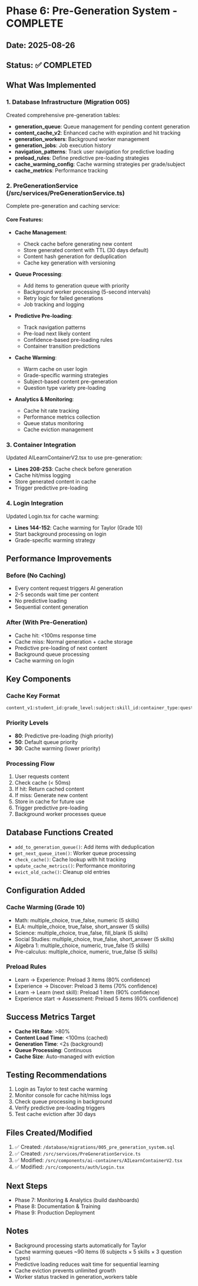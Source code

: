 # Phase 6: Pre-Generation System - COMPLETE

## Date: 2025-08-26
## Status: ✅ COMPLETED

## What Was Implemented

### 1. Database Infrastructure (Migration 005)
Created comprehensive pre-generation tables:
- **generation_queue**: Queue management for pending content generation
- **content_cache_v2**: Enhanced cache with expiration and hit tracking
- **generation_workers**: Background worker management
- **generation_jobs**: Job execution history
- **navigation_patterns**: Track user navigation for predictive loading
- **preload_rules**: Define predictive pre-loading strategies
- **cache_warming_config**: Cache warming strategies per grade/subject
- **cache_metrics**: Performance tracking

### 2. PreGenerationService (/src/services/PreGenerationService.ts)
Complete pre-generation and caching service:

#### Core Features:
- **Cache Management**:
  - Check cache before generating new content
  - Store generated content with TTL (30 days default)
  - Content hash generation for deduplication
  - Cache key generation with versioning

- **Queue Processing**:
  - Add items to generation queue with priority
  - Background worker processing (5-second intervals)
  - Retry logic for failed generations
  - Job tracking and logging

- **Predictive Pre-loading**:
  - Track navigation patterns
  - Pre-load next likely content
  - Confidence-based pre-loading rules
  - Container transition predictions

- **Cache Warming**:
  - Warm cache on user login
  - Grade-specific warming strategies
  - Subject-based content pre-generation
  - Question type variety pre-loading

- **Analytics & Monitoring**:
  - Cache hit rate tracking
  - Performance metrics collection
  - Queue status monitoring
  - Cache eviction management

### 3. Container Integration
Updated AILearnContainerV2.tsx to use pre-generation:
- **Lines 208-253**: Cache check before generation
- Cache hit/miss logging
- Store generated content in cache
- Trigger predictive pre-loading

### 4. Login Integration
Updated Login.tsx for cache warming:
- **Lines 144-152**: Cache warming for Taylor (Grade 10)
- Start background processing on login
- Grade-specific warming strategy

## Performance Improvements

### Before (No Caching)
- Every content request triggers AI generation
- 2-5 seconds wait time per content
- No predictive loading
- Sequential content generation

### After (With Pre-Generation)
- Cache hit: <100ms response time
- Cache miss: Normal generation + cache storage
- Predictive pre-loading of next content
- Background queue processing
- Cache warming on login

## Key Components

### Cache Key Format
```
content_v1:student_id:grade_level:subject:skill_id:container_type:question_type
```

### Priority Levels
- **80**: Predictive pre-loading (high priority)
- **50**: Default queue priority
- **30**: Cache warming (lower priority)

### Processing Flow
1. User requests content
2. Check cache (< 50ms)
3. If hit: Return cached content
4. If miss: Generate new content
5. Store in cache for future use
6. Trigger predictive pre-loading
7. Background worker processes queue

## Database Functions Created
- `add_to_generation_queue()`: Add items with deduplication
- `get_next_queue_item()`: Worker queue processing
- `check_cache()`: Cache lookup with hit tracking
- `update_cache_metrics()`: Performance monitoring
- `evict_old_cache()`: Cleanup old entries

## Configuration Added

### Cache Warming (Grade 10)
- Math: multiple_choice, true_false, numeric (5 skills)
- ELA: multiple_choice, true_false, short_answer (5 skills)
- Science: multiple_choice, true_false, fill_blank (5 skills)
- Social Studies: multiple_choice, true_false, short_answer (5 skills)
- Algebra 1: multiple_choice, numeric, true_false (5 skills)
- Pre-calculus: multiple_choice, numeric, true_false (5 skills)

### Preload Rules
- Learn → Experience: Preload 3 items (80% confidence)
- Experience → Discover: Preload 3 items (70% confidence)
- Learn → Learn (next skill): Preload 1 item (90% confidence)
- Experience start → Assessment: Preload 5 items (60% confidence)

## Success Metrics Target
- **Cache Hit Rate**: >80%
- **Content Load Time**: <100ms (cached)
- **Generation Time**: <2s (background)
- **Queue Processing**: Continuous
- **Cache Size**: Auto-managed with eviction

## Testing Recommendations
1. Login as Taylor to test cache warming
2. Monitor console for cache hit/miss logs
3. Check queue processing in background
4. Verify predictive pre-loading triggers
5. Test cache eviction after 30 days

## Files Created/Modified
1. ✅ Created: `/database/migrations/005_pre_generation_system.sql`
2. ✅ Created: `/src/services/PreGenerationService.ts`
3. ✅ Modified: `/src/components/ai-containers/AILearnContainerV2.tsx`
4. ✅ Modified: `/src/components/auth/Login.tsx`

## Next Steps
- Phase 7: Monitoring & Analytics (build dashboards)
- Phase 8: Documentation & Training
- Phase 9: Production Deployment

## Notes
- Background processing starts automatically for Taylor
- Cache warming queues ~90 items (6 subjects × 5 skills × 3 question types)
- Predictive loading reduces wait time for sequential learning
- Cache eviction prevents unlimited growth
- Worker status tracked in generation_workers table